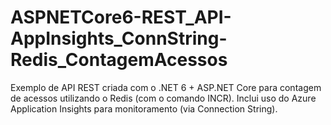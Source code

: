 # ASPNETCore6-REST_API-AppInsights_ConnString-Redis_ContagemAcessos
Exemplo de API REST criada com o .NET 6 + ASP.NET Core para contagem de acessos utilizando o Redis (com o comando INCR). Inclui uso do Azure Application Insights para monitoramento (via Connection String).

